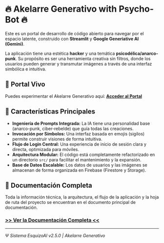 # 🔥 Akelarre Generativo with Psycho-Bot 🔥

Este es un portal de desarrollo de código abierto para navegar por el espacio latente, construido con **Streamlit** y **Google Generiative AI (Gemini)**.

La aplicación tiene una estética **hacker** y una temática **psicodélica/anarco-punk**. Su propósito es ser una herramienta creativa sin filtros, donde los usuarios pueden generar y transmutar imágenes a través de una interfaz simbólica e intuitiva.

## 🔮 Portal Vivo

Puedes experimentar el Akelarre Generativo aquí:
[**Acceder al Portal**](https://gemini-psycho.streamlit.app/)

## 🧠 Características Principales

- **Ingeniería de Prompts Integrada:** La IA tiene una personalidad base (anarco-punk, ciber-rebelde) que guía todas las creaciones.
- **Invocación por Símbolos:** Una interfaz basada en emojis (sigilos) permite construir visiones de forma intuitiva.
- **Flujo de Login Central:** Una experiencia de inicio de sesión clara y directa, optimizada para móviles.
- **Arquitectura Modular:** El código está completamente refactorizado en un directorio `src/` para facilitar el mantenimiento y la expansión.
- **Base de Datos Escalable:** Los datos de usuarios y las imágenes se almacenan de forma organizada en Firebase (Firestore y Storage).

## 📜 Documentación Completa

Toda la información técnica, la arquitectura, el flujo de la aplicación y la hoja de ruta del proyecto se encuentran en el documento principal de documentación.

### [**>> Ver la Documentación Completa <<**](./DOCUMENTATION.md)

---

*Ψ Sistema EsquizoAI v2.5.0 | Akelarre Generativo*